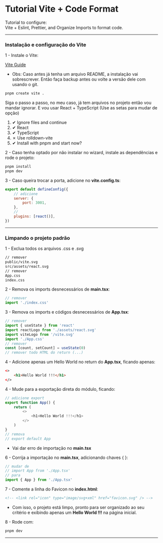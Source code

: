 # Tutorial Vite + Code Format
Tutorial to configure:   
Vite + Eslint, Prettier, and Organize Imports to format code.  

---  

### Instalação e configuração do Vite

1 - Instale o Vite:

[Vite Guide](https://vite.dev/guide/)

- Obs: Caso antes já tenha um arquivo README, a instalação vai sobrescrever. Então faça backup antes ou volte a versão dele com usando o git.

```sh
pnpm create vite .
```

Siga o passo a passo, no meu caso, já tem arquivos no projeto então vou mandar ignorar. E vou usar React + TypeScript
(Use as setas para mudar de opção)

1. ✔ Ignore files and continue
2. ✔ React
3. ✔ TypeScript
4. ✗ Use rolldown-vite
5. ✔ Install with pnpm and start now?

2 - Caso tenha optado por não instalar no wizard, instale as dependências e rode o projeto:

```sh
pnpm install
pnpm dev
```

3 - Caso queira trocar a porta, adicione no **vite.config.ts**:

```js
export default defineConfig({
	// adicione
	server: {
		port: 3001,
	},
	//
	plugins: [react()],
})
```

---  

### Limpando o projeto padrão

1 - Exclua todos os arquivos .css e .svg

```sh
// remover
public/vite.svg
src/assets/react.svg
// remover
App.css
index.css
```

2 - Remova os imports desnecessários de **main.tsx**:

```js
// remover
import './index.css'
```

3 - Remova os imports e códigos desnecessários de **App.tsx**:

```js
// remover
import { useState } from 'react'
import reactLogo from './assets/react.svg'
import viteLogo from '/vite.svg'
import './App.css'
// remover
const [count, setCount] = useState(0)
// remover todo HTML do return (...)
```

4 - Adicione apenas um Hello World no return do **App.tsx**, ficando apenas:

```html
<>
    <h1>Hello World !!!</h1>
</>
```

4 - Mude para a exportação direta do módulo, ficando:

```js
// adicione export
export function App() {
	return (
		<>
			<h1>Hello World !!!</h1>
		</>
	)
}
// remova
// export default App
```

- Vai dar erro de importação no **main.tsx**

6 - Corrija a importação no **main.tsx**, adicionando chaves { }:

```js
// mudar de
// import App from './App.tsx'
// para
import { App } from './App.tsx'
```

7 - Comente a linha do Favicon no **index.html**:

```html
<!-- <link rel="icon" type="image/svg+xml" href="favicon.svg" /> -->
```

- Com isso, o projeto está limpo, pronto para ser organizado ao seu critério e exibindo apenas um **Hello World !!!** na página inicial.

8 - Rode com:

```sh
pnpm dev
```

---




